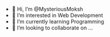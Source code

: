 - 👋 Hi, I’m @MysteriousMoksh
- 👀 I’m interested in Web Development
- 🌱 I’m currently learning Programming
- 💞️ I’m looking to collaborate on ...


<!---
MysteriousMoksh/MysteriousMoksh is a ✨ special ✨ repository because its `README.md` (this file) appears on your GitHub profile.
You can click the Preview link to take a look at your changes.
--->
